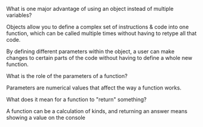 What is one major advantage of using an object instead of multiple variables?

Objects allow you to define a complex set of instructions & code into one function, 
which can be called multiple times without having to retype all that code.

By defining different parameters within the object, a user can make changes to certain parts of the code without having to define a whole new function.



What is the role of the parameters of a function?

Parameters are numerical values that affect the way a function works.



What does it mean for a function to "return" something?

A function can be a calculation of kinds, and returning an answer means showing a value on the console
